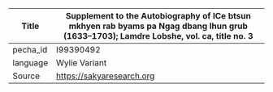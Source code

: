 |Title | Supplement to the Autobiography of lCe btsun mkhyen rab byams pa Ngag dbang lhun grub (1633–1703); Lamdre Lobshe, vol. ca, title no. 3 
| --- | --- 
|pecha_id | I99390492
|language | Wylie Variant
|Source | https://sakyaresearch.org